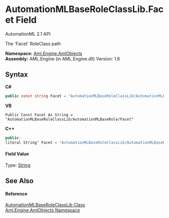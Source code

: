 # AutomationMLBaseRoleClassLib.Facet Field
AutomationML 2.1 API 

The 'Facet' RoleClass path

**Namespace:**&nbsp;<a href="N_Aml_Engine_AmlObjects">Aml.Engine.AmlObjects</a><br />**Assembly:**&nbsp;AML.Engine (in AML.Engine.dll) Version: 1.6

## Syntax

**C#**<br />
``` C#
public const string Facet = "AutomationMLBaseRoleClassLib/AutomationMLBaseRole/Facet"
```

**VB**<br />
``` VB
Public Const Facet As String = "AutomationMLBaseRoleClassLib/AutomationMLBaseRole/Facet"
```

**C++**<br />
``` C++
public:
literal String^ Facet = "AutomationMLBaseRoleClassLib/AutomationMLBaseRole/Facet"
```


#### Field Value
Type: <a href="https://docs.microsoft.com/dotnet/api/system.string" target="_parent" rel="noopener noreferrer">String</a>

## See Also


#### Reference
<a href="T_Aml_Engine_AmlObjects_AutomationMLBaseRoleClassLib">AutomationMLBaseRoleClassLib Class</a><br /><a href="N_Aml_Engine_AmlObjects">Aml.Engine.AmlObjects Namespace</a><br />